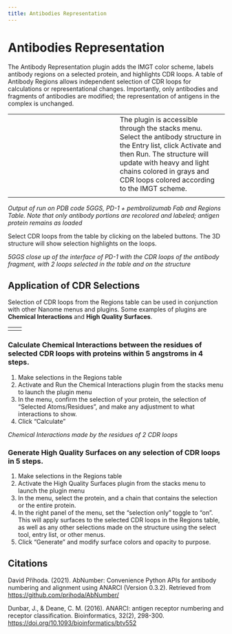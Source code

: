 ```yaml
---
title: Antibodies Representation
---
```


# Antibodies Representation

The Antibody Representation plugin adds the IMGT color scheme, labels antibody regions on a selected protein, and highlights CDR loops.  A table of Antibody Regions allows independent selection of CDR loops for calculations or representational changes.  Importantly, only antibodies and fragments of antibodies are modified; the representation of antigens in the complex is unchanged.

<table>
<tr>
<td width="50%" ><vimg src="plugins-page/antibodies/image1.png"/></td>
<td width="50%" >The plugin is accessible through the stacks menu. Select the antibody structure in the Entry list, click Activate and then Run.   The structure will update with heavy and light chains colored in grays and CDR loops colored according to the IMGT scheme.</td>
</tr>
<tr>
<td><vimg src="plugins-page/antibodies/image4.png" /></td>
<td><vimg src="plugins-page/antibodies/image7.png" /></td>
</tr>
</table>

*Output of run on PDB code 5GGS, PD-1 + pembrolizumab Fab and Regions Table. Note that only antibody portions are recolored and labeled; antigen protein remains as loaded*

Select CDR loops from the table by clicking on the labeled buttons.  The 3D structure will show selection highlights on the loops.

<vimg src="plugins-page/antibodies/image10.png" width="100%"/>

*5GGS close up of the interface of PD-1 with the CDR loops of the antibody fragment, with 2 loops selected in the table and on the structure*

## Application of CDR Selections
Selection of CDR loops from the Regions table can be used in conjunction with other Nanome menus and plugins. Some examples of plugins are **Chemical Interactions** and **High Quality Surfaces**.

<table>
<tr>
<td><vimg src="plugins-page/antibodies/image9.png" /></td>
<td><vimg src="plugins-page/antibodies/image6.png" /></td>
</tr>
</table>

### Calculate **Chemical Interactions** between the residues of selected CDR loops with proteins within 5 angstroms in 4 steps.  
<vimg src="plugins-page/antibodies/image8.png" />

1.  Make selections in the Regions table
2.  Activate and Run the Chemical Interactions plugin from the stacks menu to launch the plugin menu
3.  In the menu, confirm the selection of your protein, the selection of “Selected Atoms/Residues”, and make any adjustment to what interactions to show.
4.  Click “Calculate”

<vimg src="plugins-page/antibodies/image10.png" />

*Chemical Interactions made by the residues of 2 CDR loops*

### Generate High Quality Surfaces on any selection of CDR loops  in 5 steps.

1.  Make selections in the Regions table
2.  Activate the High Quality Surfaces plugin from the stacks menu to launch the plugin menu
3.  In the menu, select the protein, and a chain that contains the selection or the entire protein.
4.  In the right panel of the menu, set the “selection only” toggle to “on”.  This will apply surfaces to the selected CDR loops in the Regions table, as well as any other selections made on the structure using the select tool, entry list, or other menus.  
5.  Click “Generate” and modify surface colors and opacity to purpose.

<vimg src="plugins-page/antibodies/image5.png" />


## Citations

David Příhoda. (2021). AbNumber: Convenience Python APIs for antibody numbering and alignment using ANARCI (Version 0.3.2). Retrieved from https://github.com/prihoda/AbNumber/

Dunbar, J., & Deane, C. M. (2016). ANARCI: antigen receptor numbering and receptor classification. Bioinformatics, 32(2), 298-300. https://doi.org/10.1093/bioinformatics/btv552
